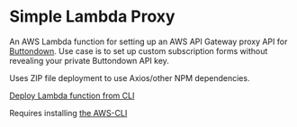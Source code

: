 # Simple Lambda Proxy

An AWS Lambda function for setting up an AWS API Gateway proxy API for
[Buttondown](https://buttondown.email/settings/programming). Use case is to set
up custom subscription forms without revealing your private Buttondown API key.

Uses ZIP file deployment to use Axios/other NPM dependencies.

[Deploy Lambda function from CLI](https://docs.aws.amazon.com/lambda/latest/dg/gettingstarted-awscli.html)

Requires installing [the AWS-CLI](https://aws.amazon.com/cli/)
